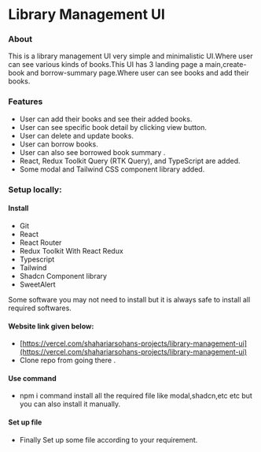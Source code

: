 # Library Management UI

### About

This is a library management UI very simple and minimalistic UI.Where user can see various kinds of books.This UI has 3 landing page a main,create-book and borrow-summary page.Where user can see books and add their books.

### Features

- User can add their books and see their added books.
- User can see specific book detail by clicking view button.
- User can delete and update books.
- User can borrow books.
- User can also see borrowed book summary .
- React, Redux Toolkit Query (RTK Query), and TypeScript are added.
- Some modal and Tailwind CSS component library added.


### Setup locally:

#### Install

- Git
- React
- React Router
- Redux Toolkit With React Redux
- Typescript
- Tailwind
- Shadcn Component library
- SweetAlert

Some software you may not need to install but it is always safe to install all required softwares.

#### Website link given below:

- [https://vercel.com/shahariarsohans-projects/library-management-ui](https://vercel.com/shahariarsohans-projects/library-management-ui)
- Clone repo from going there .

#### Use command

- npm i command install all the required file like modal,shadcn,etc etc but you can also install it manually.


#### Set up file

- Finally Set up some file according to your requirement.
